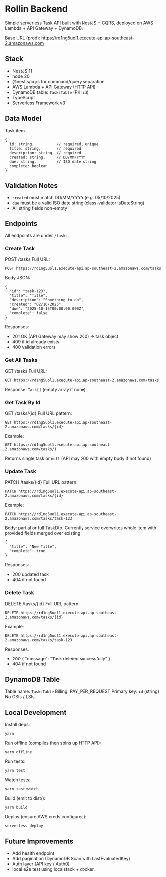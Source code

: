 # Rollin Backend

Simple serverless Task API built with NestJS + CQRS, deployed on AWS Lambda + API Gateway + DynamoDB.

Base URL (prod): https://rd1ng5uol1.execute-api.ap-southeast-2.amazonaws.com

## Stack
- NestJS 11
- node 20
- @nestjs/cqrs for command/query separation
- AWS Lambda + API Gateway (HTTP API)
- DynamoDB table: `TasksTable` (PK: `id`)
- TypeScript
- Serverless Framework v3

## Data Model
Task item
```
{
  id: string,          // required, unique
  title: string,       // required
  description: string, // required
  created: string,     // DD/MM/YYYY
  due: string,         // ISO date string
  complete: boolean
}
```

## Validation Notes
- `created` must match DD/MM/YYYY (e.g. 05/10/2025)
- `due` must be a valid ISO date string (class-validator IsDateString)
- All string fields non-empty

## Endpoints
All endpoints are under `/tasks`.

### Create Task
POST /tasks
Full URL:
```
POST https://rd1ng5uol1.execute-api.ap-southeast-2.amazonaws.com/tasks
```
Body JSON:
```
{
  "id": "task-123",
  "title": "Title",
  "description": "Something to do",
  "created": "02/10/2025",
  "due": "2025-10-15T00:00:00.000Z",
  "complete": false
}
```
Responses:
- 201 OK (API Gateway may show 200) -> task object
- 409 if id already exists
- 400 validation errors

### Get All Tasks
GET /tasks
Full URL:
```
GET https://rd1ng5uol1.execute-api.ap-southeast-2.amazonaws.com/tasks
```
Response: `Task[]` (empty array if none)

### Get Task By Id
GET /tasks/{id}
Full URL pattern:
```
GET https://rd1ng5uol1.execute-api.ap-southeast-2.amazonaws.com/tasks/{id}
```
Example:
```
GET https://rd1ng5uol1.execute-api.ap-southeast-2.amazonaws.com/tasks/1
```
Returns single task or `null` (API may 200 with empty body if not found)

### Update Task
PATCH /tasks/{id}
Full URL pattern:
```
PATCH https://rd1ng5uol1.execute-api.ap-southeast-2.amazonaws.com/tasks/{id}
```
Example:
```
PATCH https://rd1ng5uol1.execute-api.ap-southeast-2.amazonaws.com/tasks/task-123
```
Body: partial or full TaskDto. Currently service overwrites whole item with provided fields merged over existing
```
{
  "title": "New Title",
  "complete": true
}
```
Responses:
- 200 updated task
- 404 if not found

### Delete Task
DELETE /tasks/{id}
Full URL pattern:
```
DELETE https://rd1ng5uol1.execute-api.ap-southeast-2.amazonaws.com/tasks/{id}
```
Example:
```
DELETE https://rd1ng5uol1.execute-api.ap-southeast-2.amazonaws.com/tasks/task-123
```
Responses:
- 200 { "message": "Task deleted successfully" }
- 404 if not found

## DynamoDB Table
Table name: `TasksTable`
Billing: PAY_PER_REQUEST
Primary key: `id` (string)
No GSIs / LSIs.

## Local Development
Install deps:
```
yarn
```
Run offline (compiles then spins up HTTP API):
```
yarn offline
```
Run tests:
```
yarn test
```
Watch tests:
```
yarn test:watch
```
Build (emit to dist/):
```
yarn build
```
Deploy (ensure AWS creds configured):
```
serverless deploy
```

## Future Improvements
- Add health endpoint
- Add pagination (DynamoDB Scan with LastEvaluatedKey)
- Auth layer (API key / Auth0)
- local e2e test using localstack + docker.
